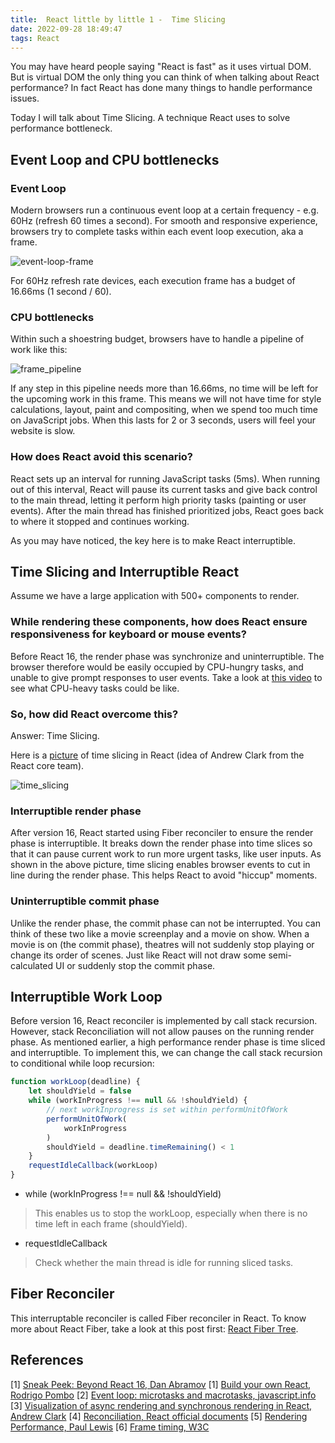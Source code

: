 ```yaml
---
title:  React little by little 1 -  Time Slicing
date: 2022-09-28 18:49:47
tags: React
---
```


You may have heard people saying "React is fast" as it uses virtual DOM.
But is virtual DOM the only thing you can think of when talking about React performance?
In fact React has done many things to handle performance issues.

Today I will talk about Time Slicing.
A technique React uses to solve performance bottleneck.

## Event Loop and CPU bottlenecks
### Event Loop
Modern browsers run a continuous event loop at a certain frequency - e.g. 60Hz (refresh 60 times a second). For smooth and responsive experience, browsers try to complete tasks within each event loop execution, aka a frame.

![event-loop-frame](https://user-images.githubusercontent.com/51183663/209892101-70af523b-4bf5-45ba-9aef-b01ac11f9b70.png)

For 60Hz refresh rate devices, each execution frame has a budget of 16.66ms (1 second / 60).

### CPU bottlenecks
Within such a shoestring budget, browsers have to handle a pipeline of work like this:

![frame_pipeline](https://user-images.githubusercontent.com/51183663/209890234-985a0618-b856-414d-999e-f41823756b9b.png)

If any step in this pipeline needs more than 16.66ms, no time will be left for the upcoming work in this frame.
This means we will not have time for style calculations, layout, paint and compositing, when we spend too much time on JavaScript jobs.
When this lasts for 2 or 3 seconds, users will feel your website is slow.

### How does React avoid this scenario?
React sets up an interval for running JavaScript tasks (5ms). 
When running out of this interval, React will pause its current tasks and give back control to the main thread, letting it perform high priority tasks (painting or user events).
After the main thread has finished prioritized jobs, React goes back to where it stopped and continues working.

As you may have noticed, the key here is to make React interruptible.

## Time Slicing and Interruptible React 
Assume we have a large application with 500+ components to render.
### While rendering these components, how does React ensure responsiveness for keyboard or mouse events?

Before React 16, the render phase was synchronize and uninterruptible.
The browser therefore would be easily occupied by CPU-hungry tasks,
and unable to give prompt responses to user events.
Take a look at [this video](https://www.youtube.com/watch?v=nLF0n9SACd4) to see what CPU-heavy tasks could be like.

### So, how did React overcome this?

Answer: Time Slicing.

Here is a [picture](https://twitter.com/acdlite/status/977291318324948992) of time slicing in React (idea of Andrew Clark from the React core team).

![time_slicing](https://user-images.githubusercontent.com/51183663/211950568-f4b85e7a-91d6-4a5a-9b97-c949a14e4282.png)

### Interruptible render phase
After version 16, React started using Fiber reconciler to ensure the render phase is interruptible. It breaks down the render phase into time slices so that it can pause current work to run more urgent tasks, like user inputs.
As shown in the above picture, time slicing enables browser events to cut in line during the render phase. This helps React to avoid "hiccup" moments.

### Uninterruptible commit phase
Unlike the render phase, the commit phase can not be interrupted.
You can think of these two like a movie screenplay and a movie on show.
When a movie is on (the commit phase), theatres will not suddenly stop playing or change its order of scenes. Just like React will not draw some semi-calculated UI or suddenly stop the commit phase.

## Interruptible Work Loop
Before version 16, React reconciler is implemented by call stack recursion. However, stack Reconciliation will not allow pauses on the running render phase.
As mentioned earlier, a high performance render phase is time sliced and interruptible. To implement this, we can change the call stack recursion to conditional while loop recursion:
```js
function workLoop(deadline) {
    let shouldYield = false
    while (workInProgress !== null && !shouldYield) {
        // next workInprogress is set within performUnitOfWork
        performUnitOfWork(
            workInProgress 
        )
        shouldYield = deadline.timeRemaining() < 1
    }
    requestIdleCallback(workLoop)
}
```
- while (workInProgress !== null && !shouldYield)
> This enables us to stop the workLoop, especially when there is no time left in each frame (shouldYield).  
- requestIdleCallback
> Check whether the main thread is idle for running sliced tasks.

## Fiber Reconciler
This interruptable reconciler is called Fiber reconciler in React.
To know more about React Fiber, take a look at this post first: [React Fiber Tree](https://flaming-cl.github.io/post/react-fiber-tree).

## References
[1] [Sneak Peek: Beyond React 16, Dan Abramov](https://reactjs.org/blog/2018/03/01/sneak-peek-beyond-react-16.html)
[1] [Build your own React, Rodrigo Pombo](https://pomb.us/build-your-own-react/)
[2] [Event loop: microtasks and macrotasks, javascript.info](https://javascript.info/event-loop)
[3] [Visualization of async rendering and synchronous rendering in React, Andrew Clark](https://twitter.com/acdlite/status/977291318324948992)
[4] [Reconciliation, React official documents](https://reactjs.org/docs/reconciliation.html)
[5] [Rendering Performance, Paul Lewis](https://web.dev/rendering-performance/)
[6] [Frame timing, W3C](https://www.w3.org/TR/frame-timing/)
